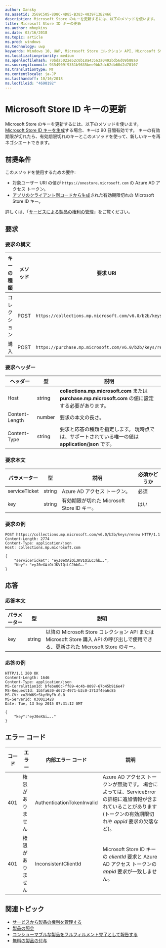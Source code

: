 ```yaml
---
author: Xansky
ms.assetid: 3569C505-8D8C-4D85-B383-4839F13B2466
description: Microsoft Store のキーを更新するには、以下のメソッドを使います。
title: Microsoft Store ID キーの更新
ms.author: mhopkins
ms.date: 03/16/2018
ms.topic: article
ms.prod: windows
ms.technology: uwp
keywords: Windows 10, UWP, Microsoft Store コレクション API, Microsoft Store 購入 API, Microsoft Store ID キー, 更新
ms.localizationpriority: medium
ms.openlocfilehash: 70bda5022e52c0b18a43563a0492bd56d09b88a0
ms.sourcegitcommit: 9354909f9351b9635bee9bb2dc62db60d2d70107
ms.translationtype: MT
ms.contentlocale: ja-JP
ms.lasthandoff: 10/16/2018
ms.locfileid: "4690192"
---
```

# <a name="renew-a-microsoft-store-id-key"></a>Microsoft Store ID キーの更新


Microsoft Store のキーを更新するには、以下のメソッドを使います。 [Microsoft Store ID キーを生成](view-and-grant-products-from-a-service.md#step-4)する場合、キーは 90 日間有効です。 キーの有効期限が切れたら、有効期限切れのキーとこのメソッドを使って、新しいキーを再ネゴシエートできます。

## <a name="prerequisites"></a>前提条件


このメソッドを使用するための要件:

* 対象ユーザー URI の値が `https://onestore.microsoft.com` の Azure AD アクセス トークン。
* [アプリのクライアント側コードから生成](view-and-grant-products-from-a-service.md#step-4)された有効期限切れの Microsoft Store ID キー。

詳しくは、「[サービスによる製品の権利の管理](view-and-grant-products-from-a-service.md)」をご覧ください。

## <a name="request"></a>要求

### <a name="request-syntax"></a>要求の構文

| キーの種類    | メソッド | 要求 URI                                              |
|-------------|--------|----------------------------------------------------------|
| コレクション | POST   | ```https://collections.mp.microsoft.com/v6.0/b2b/keys/renew``` |
| 購入    | POST   | ```https://purchase.mp.microsoft.com/v6.0/b2b/keys/renew```    |


### <a name="request-header"></a>要求ヘッダー

| ヘッダー         | 型   | 説明                                                                                           |
|----------------|--------|-------------------------------------------------------------------------------------------------------|
| Host           | string | **collections.mp.microsoft.com** または **purchase.mp.microsoft.com** の値に設定する必要があります。           |
| Content-Length | number | 要求の本文の長さ。                                                                       |
| Content-Type   | string | 要求と応答の種類を指定します。 現時点では、サポートされている唯一の値は **application/json** です。 |


### <a name="request-body"></a>要求本文

| パラメーター     | 型   | 説明                       | 必須かどうか |
|---------------|--------|-----------------------------------|----------|
| serviceTicket | string | Azure AD アクセス トークン。        | 必須      |
| key           | string | 有効期限が切れた Microsoft Store ID キー。 | はい       |


### <a name="request-example"></a>要求の例

```syntax
POST https://collections.mp.microsoft.com/v6.0/b2b/keys/renew HTTP/1.1
Content-Length: 2774
Content-Type: application/json
Host: collections.mp.microsoft.com

{
    "serviceTicket": "eyJ0eXAiOiJKV1QiLCJhb….",
    "Key": "eyJ0eXAiOiJKV1QiLCJhbG…."
}
```

## <a name="response"></a>応答


### <a name="response-body"></a>応答本文

| パラメーター | 型   | 説明                                                                                                            |
|-----------|--------|------------------------------------------------------------------------------------------------------------------------|
| key       | string | 以降の Microsoft Store コレクション API または Microsoft Store 購入 API の呼び出しで使用できる、更新された Microsoft Store のキー。 |


### <a name="response-example"></a>応答の例

```syntax
HTTP/1.1 200 OK
Content-Length: 1646
Content-Type: application/json
MS-CorrelationId: bfebe80c-ff89-4c4b-8897-67b45b916e47
MS-RequestId: 1b5fa630-d672-4971-b2c0-3713f4ea6c85
MS-CV: xu2HW6SrSkyfHyFh.0.0
MS-ServerId: 030011428
Date: Tue, 13 Sep 2015 07:31:12 GMT

{
    "key":"eyJ0eXAi….."
}
```

## <a name="error-codes"></a>エラー コード


| コード | エラー        | 内部エラー コード           | 説明   |
|------|--------------|----------------------------|---------------|
| 401  | 権限がありません | AuthenticationTokenInvalid | Azure AD アクセス トークンが無効です。 場合によっては、ServiceError の詳細に追加情報が含まれていることがあります (トークンの有効期限切れや *appid* 要求の欠落など)。 |
| 401  | 権限がありません | InconsistentClientId       | Microsoft Store ID キーの *clientId* 要求と Azure AD アクセス トークンの *appid* 要求が一致しません。                                                                     |


## <a name="related-topics"></a>関連トピック


* [サービスから製品の権利を管理する](view-and-grant-products-from-a-service.md)
* [製品の照会](query-for-products.md)
* [コンシューマブルな製品をフルフィルメント完了として報告する](report-consumable-products-as-fulfilled.md)
* [無料の製品の付与](grant-free-products.md)
